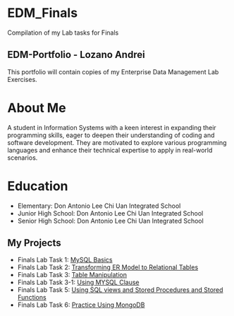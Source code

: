# EDM_Finals
Compilation of my Lab tasks for Finals

## EDM-Portfolio - Lozano Andrei
This portfolio will contain copies of my Enterprise Data Management Lab Exercises. 
# About Me
A student in Information Systems with a keen interest in expanding their programming skills, eager to deepen their understanding of coding and software development. They are motivated to explore various programming languages and enhance their technical expertise to apply in real-world scenarios.
# Education
- Elementary: Don Antonio Lee Chi Uan Integrated School 
- Junior High School: Don Antonio Lee Chi Uan Integrated School
- Senior High School: Don Antonio Lee Chi Uan Integrated School
## My Projects
- Finals Lab Task 1: [MySQL Basics](FinalTask1.md)
- Finals Lab Task 2: [Transforming ER Model to Relational Tables](FinalTask2.md)
- Finals Lab Task 3: [Table Manipulation](FinalTask3.md)
- Finals Lab Task 3-1: [Using MYSQL Clause](FinalTask3-1.md)
- Finals Lab Task 5: [Using SQL views and Stored Procedures and Stored Functions](FinalTask5.md)
- Finals Lab Task 6: [Practice Using MongoDB](FinalsTask6.md)
